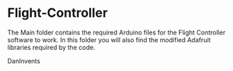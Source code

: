 # Flight-Controller

The Main folder contains the required Arduino files for the Flight Controller software to work.
In this folder you will also find the modified Adafruit libraries required by the code.

DanInvents

